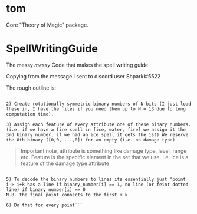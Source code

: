 # tom
Core "Theory of Magic" package.

# SpellWritingGuide
The messy *messy* Code that makes the spell writing guide

Copying from the message I sent to discord user Shparki#5522

The rough outline is:

```1) Make N points, (by default points on a regular polygon at angles 2pi/N), storing their locations in cartesian space

2) Create rotationally symmetric binary numbers of N-bits (I just load these in, I have the files if you need them up to N = 13 due to long computation time), 

3) Assign each feature of every attribute one of these binary numbers. (i.e. if we have a fire spell in [ice, water, fire] we assign it the 3rd binary number, if we had an ice spell it gets the 1st) We reserve the 0th binary ([0,0,....,0]) for an empty (i.e. no damage type)
```
> Important note, attribute is something like damage type, level, range etc. Feature is the specific element in the set that we use. I.e. Ice is a feature of the damage type attribute
```4) Assign each attribute a value "k (>=1)" which can also be called order. You can have (N/2)-1 attributes

5) To decode the binary numbers to lines its essentially just "point i-> i+k has a line if binary_number[i] == 1, no line (or feint dotted line) if binary_number[i] == 0
N.B. the final point connects to the first + k

6) Do that for every point```
